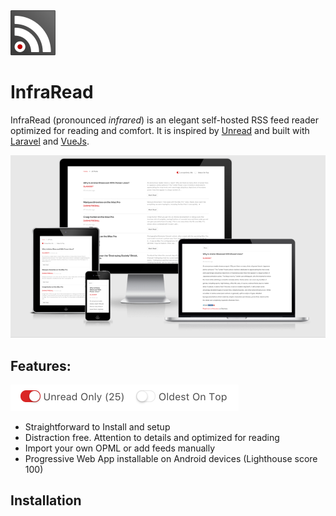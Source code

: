 <img src="public/img/touch/infrared144.png" width="72" height="72">

# InfraRead

InfraRead (pronounced _infrared_) is an elegant self-hosted RSS feed reader optimized for reading and comfort. It is inspired by [Unread](https://itunes.apple.com/us/app/unread-rss-reader/id1252376153?mt=8) and built with [Laravel](https://laravel.com) and [VueJs](https://vuejs.org/).

![](public/img/screenshot.png?raw=true)

## Features:

<img src="public/img/toggle-details.png?raw=true" width="365" height="42">

*  Straightforward to Install and setup
*  Distraction free. Attention to details and optimized for reading
*  Import your own OPML or add feeds manually
*  Progressive Web App installable on Android devices 
(Lighthouse score 100)


## Installation